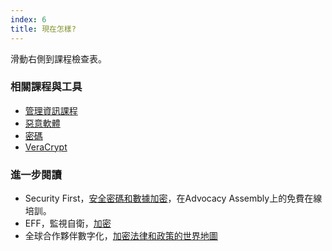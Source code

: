 ```yaml
---
index: 6
title: 現在怎樣?
---
```

滑動右側到課程檢查表。

### 相關課程與工具

*   [管理資訊課程](umbrella://information/managing-information)
*   [惡意軟體](umbrella://information/malware)
*   [密碼](umbrella://information/passwords/beginner)
*   [VeraCrypt ](umbrella://tools/files/s_veracrypt.md)

### 進一步閱讀

*   Security First，[安全密碼和數據加密](https://advocacyassembly.org/en/courses/31/#/chapter/1/lesson/1)，在Advocacy Assembly上的免費在線培訓。
*   EFF，監視自衛，[加密](https://ssd.eff.org/en/module/what-encryption)
*   全球合作夥伴數字化，[加密法律和政策的世界地圖](https://www.gp-digital.org/world-map-of-encryption/)